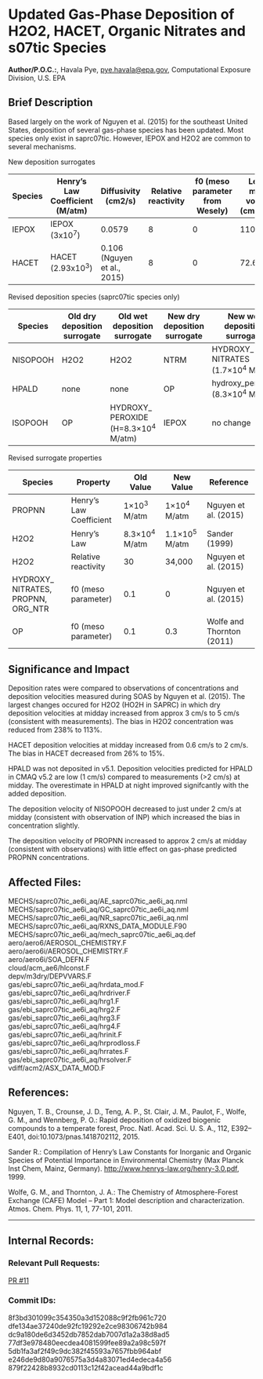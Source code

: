 # Updated Gas-Phase Deposition of H2O2, HACET, Organic Nitrates and s07tic Species

**Author/P.O.C.:**, Havala Pye, pye.havala@epa.gov, Computational Exposure Division, U.S. EPA

## Brief Description 

Based largely on the work of Nguyen et al. (2015) for the southeast United States, deposition of several gas-phase species has been updated. Most species only exist in saprc07tic. However, IEPOX and H2O2 are common to several mechanisms.

New deposition surrogates

|Species| Henry’s Law Coefficient (M/atm) | Diffusivity (cm2/s)        | Relative reactivity| f0 (meso parameter from Wesely) | Lebas molar volume (cm3/mol) |
|-------|--------------------------       |--------------              |--------------      |---------------                  |--------------                |
|IEPOX  | IEPOX (3x10<sup>7</sup>)        | 0.0579                     | 8                  | 0                               | 110.8 |
|HACET  | HACET (2.93x10<sup>3</sup>)     | 0.106 (Nguyen et al., 2015)| 8                  | 0                               | 72.6  |

Revised deposition species (saprc07tic species only)

|Species    |Old dry deposition surrogate|	Old wet deposition surrogate| New dry deposition surrogate| New wet deposition surrogate|
|-----------|---------                   |-------------------          |-------------                |----------------- |
|NISOPOOH   | H2O2                       |H2O2                         |	NTRM                       |HYDROXY_ NITRATES (1.7×10<sup>4</sup> M/atm)|
|HPALD      | none                       |none                         |	OP                         |hydroxy_peroxide (8.3×10<sup>4</sup> M/atm)|
|ISOPOOH    |  OP                        |HYDROXY_ PEROXIDE (H=8.3×10<sup>4</sup> M/atm)|IEPOX       |no change    |

Revised surrogate properties

|Species          |Property                             |Old Value                |New Value                |Reference
|-----------------|------------------                   |-------------            |------------               |----------------
|PROPNN           |Henry’s Law Coefficient              |1×10<sup>3</sup> M/atm   |1×10<sup>4</sup> M/atm   |Nguyen et al. (2015)
|H2O2             |Henry’s Law                          |8.3×10<sup>4</sup> M/atm |1.1×10<sup>5</sup> M/atm |Sander (1999)
|H2O2             |Relative reactivity                  |30                       |34,000	            |Nguyen et al. (2015)
|HYDROXY_ NITRATES, PROPNN, ORG_NTR |f0 (meso parameter) |0.1                      |0                        |Nguyen et al. (2015)
|OP               |f0 (meso parameter)                  |0.1                      |0.3                      |Wolfe and Thornton (2011)


## Significance and Impact

Deposition rates were compared to observations of concentrations and deposition velocities measured during SOAS by Nguyen et al. (2015). The largest changes occured for H2O2 (HO2H in SAPRC) in which dry deposition velocities at midday increased from approx 3 cm/s to 5 cm/s (consistent with measurements). The bias in H2O2 concentration was reduced from 238% to 113%. 

HACET deposition velocities at midday increased from 0.6 cm/s to 2 cm/s. The bias in HACET decreased from 26% to 15%.

HPALD was not deposited in v5.1. Deposition velocities predicted for HPALD in CMAQ v5.2 are low (1 cm/s) compared to measurements (>2 cm/s) at midday. The overestimate in HPALD at night improved signifcantly with the added deposition.

The deposition velocity of NISOPOOH decreased to just under 2 cm/s at midday (consistent with observation of INP) which increased the bias in concentration slightly.

The deposition velocity of PROPNN increased to approx 2 cm/s at midday (consistent with observations) with little effect on gas-phase predicted PROPNN concentrations.


## Affected Files:
MECHS/saprc07tic_ae6i_aq/AE_saprc07tic_ae6i_aq.nml  
MECHS/saprc07tic_ae6i_aq/GC_saprc07tic_ae6i_aq.nml  
MECHS/saprc07tic_ae6i_aq/NR_saprc07tic_ae6i_aq.nml  
MECHS/saprc07tic_ae6i_aq/RXNS_DATA_MODULE.F90  
MECHS/saprc07tic_ae6i_aq/mech_saprc07tic_ae6i_aq.def  
aero/aero6/AEROSOL_CHEMISTRY.F  
aero/aero6i/AEROSOL_CHEMISTRY.F  
aero/aero6i/SOA_DEFN.F  
cloud/acm_ae6/hlconst.F  
depv/m3dry/DEPVVARS.F  
gas/ebi_saprc07tic_ae6i_aq/hrdata_mod.F  
gas/ebi_saprc07tic_ae6i_aq/hrdriver.F  
gas/ebi_saprc07tic_ae6i_aq/hrg1.F  
gas/ebi_saprc07tic_ae6i_aq/hrg2.F  
gas/ebi_saprc07tic_ae6i_aq/hrg3.F  
gas/ebi_saprc07tic_ae6i_aq/hrg4.F  
gas/ebi_saprc07tic_ae6i_aq/hrinit.F  
gas/ebi_saprc07tic_ae6i_aq/hrprodloss.F  
gas/ebi_saprc07tic_ae6i_aq/hrrates.F  
gas/ebi_saprc07tic_ae6i_aq/hrsolver.F  
vdiff/acm2/ASX_DATA_MOD.F  

## References: 

Nguyen, T. B., Crounse, J. D., Teng, A. P., St. Clair, J. M., Paulot, F., Wolfe, G. M., and Wennberg, P. O.: Rapid deposition of oxidized biogenic compounds to a temperate forest, Proc. Natl. Acad. Sci. U. S. A., 112, E392–E401, doi:10.1073/pnas.1418702112, 2015.

Sander R.: Compilation of Henry’s Law Constants for Inorganic and Organic Species of Potential Importance in Environmental Chemistry (Max Planck Inst Chem, Mainz, Germany). http://www.henrys-law.org/henry-3.0.pdf, 1999.

Wolfe, G. M., and Thornton, J. A.: The Chemistry of Atmosphere-Forest Exchange (CAFE) Model – Part 1: Model description and characterization. Atmos. Chem. Phys. 11, 1, 77-101, 2011.

-----
## Internal Records:

### Relevant Pull Requests: 
[PR #11](https://github.com/usepa/cmaq_dev/pull/11)

### Commit IDs:
8f3bd301099c354350a3d152088c9f2fb961c720  
dfe134ae37240de92fc19292e2ce98306742b984  
dc9a180de6d3452db7852dab7007d1a2a38d8ad5  
77df3e978480eecdea4081599fee89a2a98c597f  
5db1fa3af2f49c9dc382f45593a7657fbb964abf  
e246de9d80a9076575a3d4a83071ed4edeca4a56  
879f22428b8932cd0113c12f42acead44a9bdf1c  

